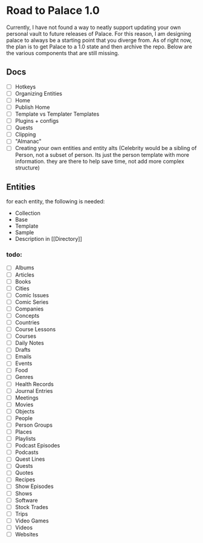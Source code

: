 # Road to Palace 1.0
Currently, I have not found a way to neatly support updating your own personal vault to future releases of Palace. For this reason, I am designing palace to always be a starting point that you diverge from. As of right now, the plan is to get Palace to a 1.0 state and then archive the repo. Below are the various components that are still missing.

## Docs
- [ ] Hotkeys
- [ ] Organizing Entities
- [ ] Home
- [ ] Publish Home
- [ ] Template vs Templater Templates
- [ ] Plugins + configs
- [ ] Quests
- [ ] Clipping
- [ ] "Almanac"
- [ ] Creating your own entities and entity alts (Celebrity would be a sibling of Person, not a subset of person. Its just the person template with more information. they are there to help save time, not add more complex structure)

## Entities
for each entity, the following is needed:
- Collection
- Base
- Template
- Sample
- Description in [[Directory]]

### todo:
- [ ] Albums
- [ ] Articles
- [ ] Books
- [ ] Cities
- [ ] Comic Issues
- [ ] Comic Series
- [ ] Companies
- [ ] Concepts
- [ ] Countries
- [ ] Course Lessons
- [ ] Courses
- [ ] Daily Notes
- [ ] Drafts
- [ ] Emails
- [ ] Events
- [ ] Food
- [ ] Genres
- [ ] Health Records
- [ ] Journal Entries
- [ ] Meetings
- [ ] Movies
- [ ] Objects
- [ ] People
- [ ] Person Groups
- [ ] Places
- [ ] Playlists
- [ ] Podcast Episodes
- [ ] Podcasts
- [ ] Quest Lines
- [ ] Quests
- [ ] Quotes
- [ ] Recipes
- [ ] Show Episodes
- [ ] Shows
- [ ] Software
- [ ] Stock Trades
- [ ] Trips
- [ ] Video Games
- [ ] Videos
- [ ] Websites
